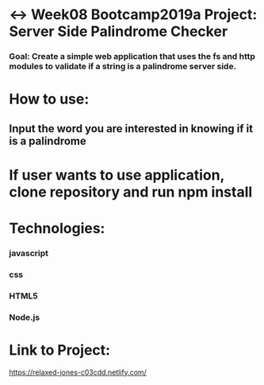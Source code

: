 # ↔️ Week08 Bootcamp2019a Project: Server Side Palindrome Checker

### Goal: Create a simple web application that uses the fs and http modules to validate if a string is a palindrome server side.

# How to use:
## Input the word you are interested in knowing if it is a palindrome

# If user wants to use application, clone repository and run npm install

# Technologies:
### javascript
### css
### HTML5
### Node.js

# Link to Project:
https://relaxed-jones-c03cdd.netlify.com/
